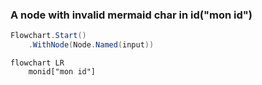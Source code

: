 ﻿### A node with invalid mermaid char in id("mon id")

```csharp
Flowchart.Start()
    .WithNode(Node.Named(input))
```

```mermaid
flowchart LR
    monid["mon id"]
```